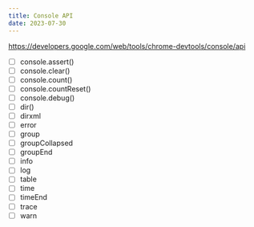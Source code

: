 ```yaml
---
title: Console API
date: 2023-07-30
---
```


https://developers.google.com/web/tools/chrome-devtools/console/api

- [ ] console.assert()
- [ ] console.clear()
- [ ] console.count()
- [ ] console.countReset()
- [ ] console.debug()
- [ ] dir()
- [ ] dirxml
- [ ] error
- [ ] group
- [ ] groupCollapsed
- [ ] groupEnd
- [ ] info
- [ ] log
- [ ] table
- [ ] time
- [ ] timeEnd
- [ ] trace
- [ ] warn
